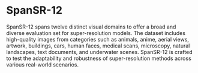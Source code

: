 # SpanSR-12

SpanSR-12 spans twelve distinct visual domains to offer a broad and diverse evaluation set for super-resolution models. The dataset includes high-quality images from categories such as animals, anime, aerial views, artwork, buildings, cars, human faces, medical scans, microscopy, natural landscapes, text documents, and underwater scenes. SpanSR-12 is crafted to test the adaptability and robustness of super-resolution methods across various real-world scenarios.
